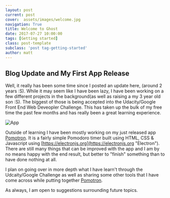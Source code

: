 ```yaml
---
layout: post
current: post
cover:  assets/images/welcome.jpg
navigation: True
title: Welcome to Ghost
date: 2017-07-27 10:00:00
tags: [Getting started]
class: post-template
subclass: 'post tag-getting-started'
author: matt
---
```

## Blog Update and My First App Release

Well, it really has been some time since I posted an update here, (around 2 years :S). While it may seem like I have been lazy, I have been working on a few different projects in the background(as well as raising a my 3 year old son :S). The biggest of those is being accepted into the Udacity/Google Front End Web Deveopler Challenge. This has taken up the bulk of my free time the past few months and has really been a great learning experience. 

![App](https://image.ibb.co/dTZGXR/Capture.png)

Outside of learning I have been mostly working on my just released app [Pomotron](https://mattbudde.github.io/pomotron-website/). It is a fairly simple Pomodoro timer built using HTML, CSS & Javascript using [https://electronjs.org](https://electronjs.org "Electron"). There are still many things that can be improved with the app and I am by no means happy with the end result, but better to "finish" something than to have done nothing at all. 

I plan on going over in more depth what I have learn't through the Udcaity/Google Challenge as well as sharing some other tools that I have come across while putting together [Pomotron](https://mattbudde.github.io/pomotron-website/).

As always, I am open to suggestions surrounding future topics.
